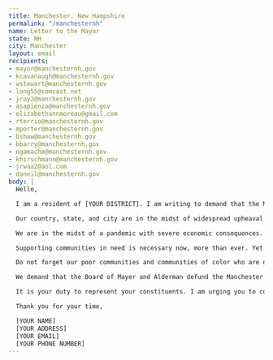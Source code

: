 ```yaml
---
title: Manchester, New Hampshire
permalink: "/manchesternh"
name: Letter to the Mayor
state: NH
city: Manchester
layout: email
recipients:
- mayor@manchesternh.gov
- kcavanaugh@manchesternh.gov
- wstewart@manchesternh.gov
- long55@comcast.net
- jroy2@manchesternh.gov
- asapienza@manchesternh.gov
- elizabethannmoreau@gmail.com
- rterrio@manchesternh.gov
- mporter@manchesternh.gov
- bshaw@manchesternh.gov
- bbarry@manchesternh.gov
- ngamache@manchesternh.gov
- khirschmann@manchesternh.gov
- jrwaa2@aol.com
- doneil@manchesternh.gov
body: |
  Hello,

  I am a resident of [YOUR DISTRICT]. I am writing to demand that the Manchester Board of Mayor and Alderman adopt a People’s Budget that prioritizes community wellbeing and redirects funding away from the police.

  Our country, state, and city are in the midst of widespread upheaval over the systemic violence of policing. We will no longer accept empty gestures and suggestions of “reform.” We are demanding that our voices be heard now, and that real change be made to the way this city allocates its resources.

  We are in the midst of a pandemic with severe economic consequences. As of April 2020, the unemployment rate in Hillsborough county has skyrocketed, and we can expect 42% lasting unemployment. Over 50% of Manchester residents are renters. When people are unemployed, they cannot pay rent; economic insecurity and housing uncertainty are sure to increase as a result of the COVID-19 pandemic.

  Supporting communities in need is necessary now, more than ever. Yet the FY 2021 Budget would support the hiring of additional officers to the Manchester Police Department. Research shows that a living wage, access to holistic health services and treatment, educational opportunity, and stable housing are far more successful at reducing crime than police or prisons (Source: Popular Democracy). As such, I demand more aggressive financial support be directed to those areas, particularly in response to the economic impact of COVID-19.

  Do not forget our poor communities and communities of color who are disproportionate targets of police violence and disproportionately affected by the COVID-19 pandemic. Justice will only be served when the police are reformed, and our communities receive more support. This will not be possible until we defund them and commit to empowering our community.

  We demand that the Board of Mayer and Alderman defund the Manchester Police Department. We join the calls of those across the country to #DefundThePolice. We demand a budget that adequately and effectively meets the needs of at-risk Manchester residents during this trying and uncertain time, when livelihoods are on the line. We demand a budget that supports community wellbeing, rather than empowers the police forces that tear them apart.

  It is your duty to represent your constituents. I am urging you to completely revise the proposed budget for the 2020-2021 fiscal year, and to fund #CareNotCops. You need to adopt a People’s Budget. Public opinion is with me.

  Thank you for your time,

  [YOUR NAME]
  [YOUR ADDRESS]
  [YOUR EMAIL]
  [YOUR PHONE NUMBER]
---
```


